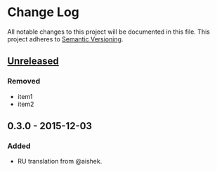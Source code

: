 # Change Log
All notable changes to this project will be documented in this file.
This project adheres to [Semantic Versioning](http://semver.org/).

## [Unreleased]
### Removed
-   item1
-   item2

## 0.3.0 - 2015-12-03
### Added
-   RU translation from @aishek.

[unreleased]: https://github.com/geut/chan/compare/v0.3.0...HEAD
